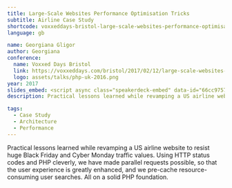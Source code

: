 ```yaml
---
title: Large-Scale Websites Performance Optimisation Tricks
subtitle: Airline Case Study
shortcode: voxxeddays-bristol-large-scale-websites-performance-optimisation-tricks
language: gb

name: Georgiana Gligor
author: Georgiana
conference:
  name: Voxxed Days Bristol
  link: https://voxxeddays.com/bristol/2017/02/12/large-scale-websites-performance-optimisation-tricks-airline-case-study/
  logo: assets/talks/php-uk-2016.png
year: 2017
slides_embed: <script async class="speakerdeck-embed" data-id="66cc975732564a78b7265f727ba5e551" data-ratio="1.77777777777778" src="//speakerdeck.com/assets/embed.js"></script>
description: Practical lessons learned while revamping a US airline website to resist huge Black Friday and Cyber Monday traffic values. Using HTTP status codes and PHP cleverly, we have made parallel requests possible, so that the user experience is greatly enhanced, and we pre-cache resource-consuming user searches. All on a solid Symfony2 foundation.

tags:
  - Case Study
  - Architecture
  - Performance
---
```


Practical lessons learned while revamping a US airline website to resist huge Black Friday and Cyber Monday traffic 
values. Using HTTP status codes and PHP cleverly, we have made parallel requests possible, so that the user experience 
is greatly enhanced, and we pre-cache resource-consuming user searches. All on a solid PHP foundation.

